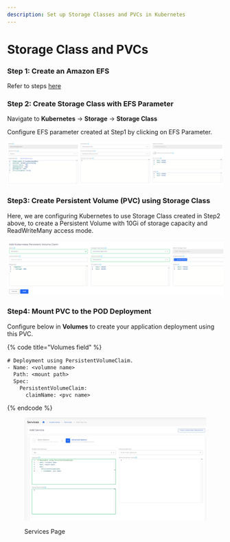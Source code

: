 ```yaml
---
description: Set up Storage Classes and PVCs in Kubernetes
---
```


# Storage Class and PVCs

### **Step 1:** Create an Amazon EFS &#x20;

&#x20;Refer to steps [here](../elastic-file-system-efs/)

### Step 2:  Create Storage Class with EFS Parameter

Navigate to  **Kubernetes** -> **Storage** -> **Storage Class**

Configure EFS parameter created at Step1 by clicking on EFS Parameter.

![K8s Storage Class Page](<../../../.gitbook/assets/image (166).png>)

### Step3: Create Persistent Volume (PVC) using Storage Class

Here, we are configuring Kubernetes to use Storage Class created in Step2 above, to create a Persistent Volume with 10Gi of storage capacity and ReadWriteMany access mode.

![K8s Storage Class (Persistent Volume Claim Tab)](<../../../.gitbook/assets/image (61).png>)



### Step4:  Mount PVC to the POD Deployment

Configure below in **Volumes** to create your application deployment using this PVC.&#x20;

{% code title="Volumes field" %}
```
# Deployment using PersistentVolumeClaim. 
- Name: <volumne name>
  Path: <mount path>
  Spec:
    PersistentVolumeClaim:
      claimName: <pvc name>
```
{% endcode %}

<figure><img src="../../../.gitbook/assets/screenshot-nimbusweb.me-2024.02.19-16_11_54.png" alt=""><figcaption><p>Services Page</p></figcaption></figure>

